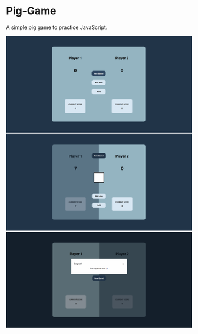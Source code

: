 # Pig-Game
A simple pig game to practice JavaScript.

![image](img/start-menu.png)
![image](img/hold.png)
![image](img/win.png)
